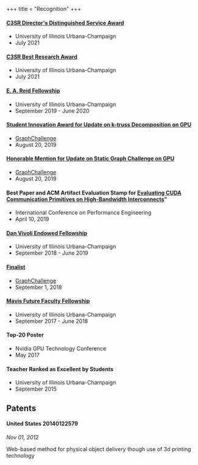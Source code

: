 +++
title = "Recognition"
+++

#### [C3SR Director's Distinguished Service Award](https://c3sr.com)
* University of Illinois Urbana-Champaign
* July 2021

#### [C3SR Best Research Award](https://c3sr.com)
* University of Illinois Urbana-Champaign
* July 2021

#### [E. A. Reid Fellowship](https://ece.illinois.edu/academics/grad/fellowships/reid)
* University of Illinois Urbana-Champaign
* September 2019 - June 2020

#### [Student Innovation Award for Update on k-truss Decomposition on GPU](https://graphchallenge.mit.edu/champions)
* [GraphChallenge](https://graphchallenge.mit.edu)
* August 20, 2019

#### [Honorable Mention for Update on Static Graph Challenge on GPU](https://graphchallenge.mit.edu/champions)
* [GraphChallenge](https://graphchallenge.mit.edu)
* August 20, 2019

#### Best Paper and ACM Artifact Evaluation Stamp for [Evaluating CUDA Communication Primitives on High-Bandwidth Interconnects](/publication/20190410_pearson_icpe)"
* International Conference on Performance Engineering
* April 10, 2019

#### [Dan Vivoli Endowed Fellowship](https://ece.illinois.edu/academics/grad/fellowships/vivoli)
* University of Illinois Urbana-Champaign
* September 2018 - June 2019

#### [Finalist](https://graphchallenge.mit.edu/champions)
* [GraphChallenge](https://graphchallenge.mit.edu)
* September 1, 2018

#### [Mavis Future Faculty Fellowship](http://publish.illinois.edu/engr-mavis/)
* University of Illinois Urbana-Champaign
* September 2017 - June 2018


#### Top-20 Poster
* Nvidia GPU Technology Conference
* May 2017


#### Teacher Ranked as Excellent by Students
* University of Illinois Urbana-Champaign
* September 2015

## Patents

#### United States 20140122579
*Nov 01, 2012*

Web-based method for physical object delivery though use of 3d printing technology

